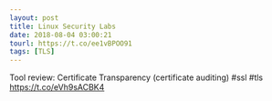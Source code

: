```yaml
---
layout: post
title: Linux Security Labs
date: 2018-08-04 03:00:21
tourl: https://t.co/ee1vBPOO91
tags: [TLS]
---
```

Tool review: Certificate Transparency (certificate auditing) #ssl #tls https://t.co/eVh9sACBK4
